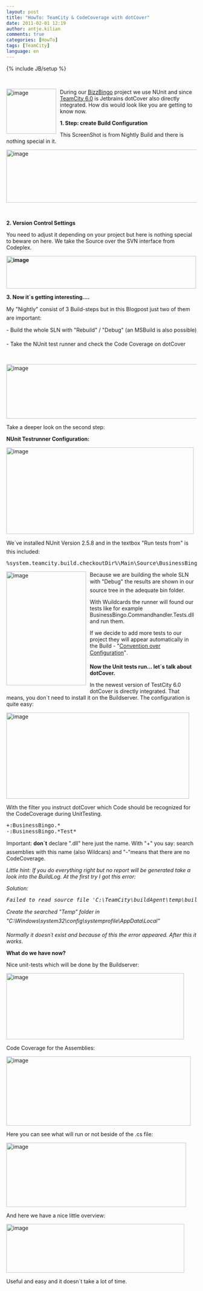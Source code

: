 ```yaml
---
layout: post
title: "HowTo: TeamCity & CodeCoverage with dotCover"
date: 2011-02-01 12:19
author: antje.kilian
comments: true
categories: [HowTo]
tags: [TeamCity]
language: en
---
```

{% include JB/setup %}
<p>&#160;</p>  <p><a href="{{BASE_PATH}}/assets/wp-images-en/image112.png"><img style="background-image: none; border-bottom: 0px; border-left: 0px; margin: 0px 10px 0px 0px; padding-left: 0px; padding-right: 0px; display: inline; float: left; border-top: 0px; border-right: 0px; padding-top: 0px" title="image" border="0" alt="image" align="left" src="{{BASE_PATH}}/assets/wp-images-en/image_thumb21.png" width="132" height="119" /></a>During our <a href="http://code-inside.de/blog-in/2011/01/09/bullshit-bingo-online-with-bizzbingo-rtw/">BizzBingo</a> project we use NUnit and since <a href="http://www.jetbrains.com/teamcity/">TeamCity 6.0</a> is Jetbrains dotCover also directly integrated. How dis would look like you are getting to know now. </p>  <p><b></b></p>  <!--more-->  <p><b>1. </b><b>Step: create Build Configuration</b></p>  <p>This ScreenShot is from Nightly Build and there is nothing special in it.</p>  <p><img style="background-image: none; border-bottom: 0px; border-left: 0px; padding-left: 0px; padding-right: 0px; border-top: 0px; border-right: 0px; padding-top: 0px" title="image" border="0" alt="image" src="{{BASE_PATH}}/assets/wp-images-de/image_thumb339.png" width="508" height="140" /><b></b></p>  <p>&#160;</p>  <p><b>2. </b><b>Version Control Settings </b></p>  <p><b></b></p>  <p>You need to adjust it depending on your project but here is nothing special to beware on here. We take the Source over the SVN interface from Codeplex.</p>  <p><b><a href="{{BASE_PATH}}/assets/wp-images-en/image113.png"><img style="background-image: none; border-bottom: 0px; border-left: 0px; padding-left: 0px; padding-right: 0px; display: inline; border-top: 0px; border-right: 0px; padding-top: 0px" title="image" border="0" alt="image" src="{{BASE_PATH}}/assets/wp-images-en/image_thumb22.png" width="502" height="86" /></a></b></p>  <p><b>3. </b><b>Now it´s getting interesting.... </b></p>  <p><b></b></p>  <p>My "Nightly" consist of 3 Build-steps but in this Blogpost just two of them are important:</p>  <p>- Build the whole SLN with "Rebuild" / "Debug" (an MSBuild is also possible)</p>  <p>- Take the NUnit test runner and check the Code Coverage on dotCover</p>  <p>&#160;</p>  <p><img style="background-image: none; border-bottom: 0px; border-left: 0px; padding-left: 0px; padding-right: 0px; border-top: 0px; border-right: 0px; padding-top: 0px" title="image" border="0" alt="image" src="{{BASE_PATH}}/assets/wp-images-de/image_thumb341.png" width="536" height="144" /></p>  <p>Take a deeper look on the second step: </p>  <p><b>NUnit Testrunner Configuration:</b></p>  <p><b></b></p>  <p><a href="{{BASE_PATH}}/assets/wp-images-en/image114.png"><img style="background-image: none; border-bottom: 0px; border-left: 0px; padding-left: 0px; padding-right: 0px; display: inline; border-top: 0px; border-right: 0px; padding-top: 0px" title="image" border="0" alt="image" src="{{BASE_PATH}}/assets/wp-images-en/image_thumb23.png" width="496" height="229" /></a></p>  <p>We´ve installed NUnit Version 2.5.8 and in the textbox "Run tests from" is this included: </p>  <div style="padding-bottom: 0px; margin: 0px; padding-left: 0px; padding-right: 0px; display: inline; float: none; padding-top: 0px" id="scid:812469c5-0cb0-4c63-8c15-c81123a09de7:354415f5-07aa-4aa4-a6da-d29a4bfd6ab5" class="wlWriterEditableSmartContent"><pre name="code" class="c#">%system.teamcity.build.checkoutDir%\Main\Source\BusinessBingo\Tests\*\bin\Debug\*Tests.dll</pre></div>

<p><a href="{{BASE_PATH}}/assets/wp-images-en/image115.png"><img style="background-image: none; border-bottom: 0px; border-left: 0px; margin: 0px 10px 10px 0px; padding-left: 0px; padding-right: 0px; display: inline; float: left; border-top: 0px; border-right: 0px; padding-top: 0px" title="image" border="0" alt="image" align="left" src="{{BASE_PATH}}/assets/wp-images-en/image_thumb24.png" width="211" height="301" /></a>Because we are building the whole SLN with "Debug" the results are shown in our source tree in the adequate bin folder. </p>

<p>With Wuildcards the runner will found our tests like for example BusinessBingo.Commandhandler.Tests.dll and run them.</p>

<p>If we decide to add more tests to our project they will appear automatically in the Build - "<a href="http://en.wikipedia.org/wiki/Convention_over_configuration">Convention over Configuration</a>". </p>

<p><b></b></p>

<p><b></b></p>

<p><b>Now the Unit tests run... let´s talk about dotCover. </b></p>

<p><b></b></p>

<p>In the newest version of TestCity 6.0 dotCover is directly integrated. That means, you don´t need to install it on the Buildserver. The configuration is quite easy:</p>

<p><a href="{{BASE_PATH}}/assets/wp-images-en/image116.png"><img style="background-image: none; border-bottom: 0px; border-left: 0px; padding-left: 0px; padding-right: 0px; display: inline; border-top: 0px; border-right: 0px; padding-top: 0px" title="image" border="0" alt="image" src="{{BASE_PATH}}/assets/wp-images-en/image_thumb25.png" width="484" height="228" /></a></p>

<p>With the filter you instruct dotCover which Code should be recognized for the CodeCoverage during UnitTesting. </p>

<div style="padding-bottom: 0px; margin: 0px; padding-left: 0px; padding-right: 0px; display: inline; float: none; padding-top: 0px" id="scid:812469c5-0cb0-4c63-8c15-c81123a09de7:95e75254-4e2d-49ab-8a9c-5c68d8cc31dc" class="wlWriterEditableSmartContent"><pre name="code" class="c#">+:BusinessBingo.*
-:BusinessBingo.*Test*</pre></div>

<p>Important: <b>don´t</b> declare ".dll" here just the name. With "+" you say: search assemblies with this name (also Wildcars) and "-"means that there are no CodeCoverage. </p>

<p><i>Little hint: If you do everything right but no report will be generated take a look into the BuildLog. At the first try I got this error:</i></p>

<p><i>Solution: 
    <div style="padding-bottom: 0px; margin: 0px; padding-left: 0px; padding-right: 0px; display: inline; float: none; padding-top: 0px" id="scid:812469c5-0cb0-4c63-8c15-c81123a09de7:f4885b9c-50a9-40f2-a747-d64338a0d8fc" class="wlWriterEditableSmartContent"><pre name="code" class="c#">Failed to read source file 'C:\TeamCity\buildAgent\temp\buildTmp\dotcover8583844779204955574.xml'. Could not find a part of the path 'C:\Windows\system32\config\systemprofile\AppData\Local\Temp\4q-kqg6z.tmp'.</pre></div>
  </i></p>

<p><i></i></p>

<p><i>Create the searched "Temp" folder in "C:\Windows\system32\config\systemprofile\AppData\Local" </i></p>

<p><i>Normally it doesn´t exist and because of this the error appeared. After this it works.</i></p>

<p><i></i></p>

<p><b>What do we have now?</b></p>

<p><i></i></p>

<p>Nice unit-tests which will be done by the Buildserver:</p>

<p><a href="{{BASE_PATH}}/assets/wp-images-en/image117.png"><img style="background-image: none; border-bottom: 0px; border-left: 0px; padding-left: 0px; padding-right: 0px; display: inline; border-top: 0px; border-right: 0px; padding-top: 0px" title="image" border="0" alt="image" src="{{BASE_PATH}}/assets/wp-images-en/image_thumb26.png" width="470" height="175" /></a></p>

<p>Code Coverage for the Assemblies:</p>

<p><img style="background-image: none; border-bottom: 0px; border-left: 0px; padding-left: 0px; padding-right: 0px; border-top: 0px; border-right: 0px; padding-top: 0px" title="image" border="0" alt="image" src="{{BASE_PATH}}/assets/wp-images-de/image_thumb345.png" width="488" height="183" /></p>

<p>Here you can see what will run or not beside of the .cs file: </p>

<p><a href="{{BASE_PATH}}/assets/wp-images-en/image118.png"><img style="background-image: none; border-bottom: 0px; border-left: 0px; padding-left: 0px; padding-right: 0px; display: inline; border-top: 0px; border-right: 0px; padding-top: 0px" title="image" border="0" alt="image" src="{{BASE_PATH}}/assets/wp-images-en/image_thumb27.png" width="476" height="170" /></a></p>

<p>And here we have a nice little overview:</p>

<p><a href="{{BASE_PATH}}/assets/wp-images-en/image119.png"><img style="background-image: none; border-bottom: 0px; border-left: 0px; padding-left: 0px; padding-right: 0px; display: inline; border-top: 0px; border-right: 0px; padding-top: 0px" title="image" border="0" alt="image" src="{{BASE_PATH}}/assets/wp-images-en/image_thumb28.png" width="471" height="129" /></a></p>

<p>Useful and easy and it doesn´t take a lot of time.</p>
